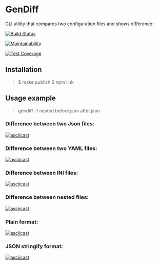 # GenDiff
CLI utility that compares two configuration files and shows difference: 


[![Build Status](https://travis-ci.org/eligoldf/frontend-project-lvl2.svg?branch=master)](https://travis-ci.org/eligoldf/frontend-project-lvl2)

[![Maintainability](https://api.codeclimate.com/v1/badges/ab2c8115db8930627edb/maintainability)](https://codeclimate.com/github/eligoldf/frontend-project-lvl2/maintainability)

[![Test Coverage](https://api.codeclimate.com/v1/badges/ab2c8115db8930627edb/test_coverage)](https://codeclimate.com/github/eligoldf/frontend-project-lvl2/test_coverage)


## Installation 
> $ make publish
> $ npm link

## Usage example
> gendiff -f nested before.json after.json


### Difference between two Json files: 

[![asciicast](https://asciinema.org/a/CYNO4m3BrHVSHzQkd1gLPEEoK.svg)](https://asciinema.org/a/CYNO4m3BrHVSHzQkd1gLPEEoK)

### Difference between two YAML files: 

[![asciicast](https://asciinema.org/a/Kh8K39dGAY0lXYSn2g1IKM3Wq.svg)](https://asciinema.org/a/Kh8K39dGAY0lXYSn2g1IKM3Wq)

### Difference between INI files: 

[![asciicast](https://asciinema.org/a/0cSWcwZWaUNnRZlENEm75EVml.svg)](https://asciinema.org/a/0cSWcwZWaUNnRZlENEm75EVml)


### Difference between nested files:

[![asciicast](https://asciinema.org/a/lI4E4M657aXawK4VeFVenAKPB.svg)](https://asciinema.org/a/lI4E4M657aXawK4VeFVenAKPB)

### Plain format:

[![asciicast](https://asciinema.org/a/YNHnB3u98JS2xaocfsWLPggHH.svg)](https://asciinema.org/a/YNHnB3u98JS2xaocfsWLPggHH)

### JSON stringify format: 

[![asciicast](https://asciinema.org/a/0avlpnNFzMBoHVDWH5eMxRnnu.svg)](https://asciinema.org/a/0avlpnNFzMBoHVDWH5eMxRnnu)

